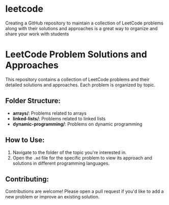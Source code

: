 # leetcode
Creating a GitHub repository to maintain a collection of LeetCode problems along with their solutions and approaches is a great way to organize and share your work with students

# LeetCode Problem Solutions and Approaches

This repository contains a collection of LeetCode problems and their detailed solutions and approaches. Each problem is organized by topic.

## Folder Structure:

- **arrays/**: Problems related to arrays
- **linked-lists/**: Problems related to linked lists
- **dynamic-programming/**: Problems on dynamic programming

## How to Use:
1. Navigate to the folder of the topic you're interested in.
2. Open the `.md` file for the specific problem to view its approach and solutions in different programming languages.

## Contributing:
Contributions are welcome! Please open a pull request if you'd like to add a new problem or improve an existing solution.
